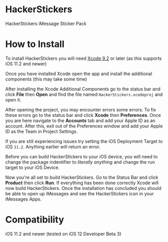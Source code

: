 # HackerStickers
HackerStickers iMessage Sticker Pack

# How to Install
To install HackerStickers you will need [Xcode 9.2](https://developer.apple.com/xcode/) or later (as this supports iOS 11.2 and newer)

Once you have installed Xcode open the app and install the additional components (this may take some time)  

After installing the Xcode Additional Components go to the status bar and click **File** then **Open** and find the file named `HackerStickers.xcodeproj` and open it.

After opening the project, you may encounter errors some errors. To fix these errors go to the status bar and click **Xcode** then **Preferences**. Once you are here navigate to the **Accounts** tab and add your Apple ID as an account. After this, exit out of the Preferences window and add your Apple ID as the Team in Project Settings.

If you are still experiencing issues try setting the iOS Deployment Target to iOS `11.2`. Anything earlier will return an error.

Before you can build HackerStickers to your iOS device, you will need to change the package indentifier to *literally anything* and change the run target to your iOS Device.

Now you're all set to build HackerStickers. Go to the Status Bar and click **Product** then click **Run**. If everything has been done correctly Xcode will now build HackerStickers. Once the installation has concluded you should be able to open up iMessages and see the HackerStickers icon in your iMessages Apps.

# Compatibility

iOS 11.2 and newer (tested on iOS 12 Developer Beta 3)
